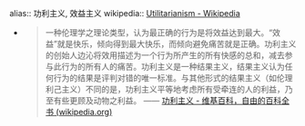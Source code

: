 alias:: 功利主义, 效益主义
wikipedia:: [Utilitarianism - Wikipedia](https://en.wikipedia.org/wiki/Utilitarianism)
  - > 一种伦理学之理论类型，认为最正确的行为是将效益达到最大。“效益”就是快乐，倾向得到最大快乐，而倾向避免痛苦就是正确。功利主义的创始人边沁将效用描述为一个行为所产生的所有快感的总和，减去参与此行为的所有人的痛苦。功利主义是一种结果主义，结果主义认为任何行为的结果是评判对错的唯一标准。与其他形式的结果主义（如伦理利己主义）不同的是，功利主义平等地考虑所有受牵连的人的利益，乃至有些更顾及动物之利益。
    —— [功利主义 - 维基百科，自由的百科全书 (wikipedia.org)](https://zh.wikipedia.org/zh-cn/%E5%8A%9F%E5%88%A9%E4%B8%BB%E7%BE%A9)